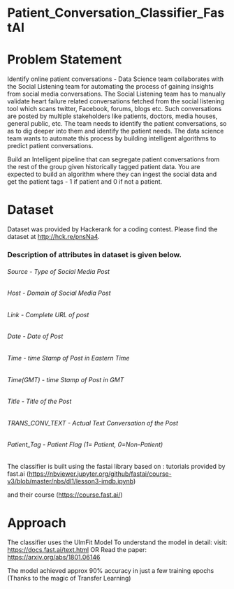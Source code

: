 # Patient_Conversation_Classifier_FastAI

# Problem Statement
Identify online patient conversations - Data Science team collaborates with the Social Listening team for automating the process of gaining insights from social media conversations. 
The Social Listening team has to manually validate heart failure related conversations fetched from the social listening tool which scans twitter, Facebook, forums, blogs etc. Such conversations are posted by multiple stakeholders like patients, doctors, media houses, general public, etc. The team needs to identify the patient conversations, so as to dig deeper into them and identify the patient needs. The data science team wants to automate this process by building intelligent algorithms to predict patient conversations. 

Build an Intelligent pipeline that can segregate patient conversations from the rest of the group given historically tagged patient data. You are expected to build an algorithm where they can ingest the social data and get the patient tags - 1 if patient and 0 if not a patient. 

# Dataset
Dataset was provided by Hackerank for a coding contest. Please find the dataset at http://hck.re/pnsNa4. 

### Description of attributes in dataset is given below.
###### Source    -        Type of Social Media Post
###### Host      -        Domain of Social Media Post
###### Link      -        Complete URL of post
###### Date      -        Date of Post
###### Time      -        time Stamp of Post in Eastern Time
###### Time(GMT) -        time Stamp of Post in GMT
###### Title     -        Title of the Post
###### TRANS_CONV_TEXT -  Actual Text Conversation of the Post
###### Patient_Tag   -    Patient Flag (1= Patient, 0=Non-Patient)

The classifier is built using the fastai library based on :
tutorials provided by fast.ai (https://nbviewer.jupyter.org/github/fastai/course-v3/blob/master/nbs/dl1/lesson3-imdb.ipynb)

and their course (https://course.fast.ai/)

# Approach
The classifier uses the UlmFit Model 
To understand the model in detail:
visit: https://docs.fast.ai/text.html
OR
Read the paper: https://arxiv.org/abs/1801.06146

The model achieved approx 90% accuracy in just a few training epochs (Thanks to the magic of Transfer Learning)
